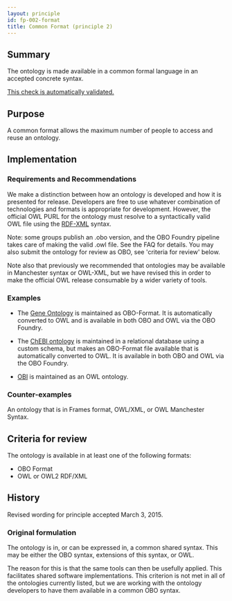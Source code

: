 ```yaml
---
layout: principle
id: fp-002-format
title: Common Format (principle 2)
---
```


## Summary

The ontology is made available in a common formal language in an accepted concrete syntax.

[This check is automatically validated.](checks/fp_002)

## Purpose

A common format allows the maximum number of people to access and reuse an ontology.

## Implementation

### Requirements and Recommendations

We make a distinction between how an ontology is developed and how it is presented for release. Developers are free to use whatever combination of technologies and formats is appropriate for development. However, the official OWL PURL for the ontology must resolve to a syntactically valid OWL file using the [RDF-XML](https://www.w3.org/TR/rdf-syntax-grammar/) syntax.

Note: some groups publish an .obo version, and the OBO Foundry pipeline takes care of making the valid .owl file. See the FAQ for details. You may also submit the ontology for review as OBO, see 'criteria for review' below.

Note also that previously we recommended that ontologies may be available in Manchester syntax or OWL-XML, but we have revised this in order to make the official OWL release consumable by a wider variety of tools.

### Examples

- The [Gene Ontology](http://geneontology.org) is maintained as OBO-Format. It is automatically converted to OWL and is available in both OBO and OWL via the OBO Foundry.

- The [ChEBI ontology](https://www.ebi.ac.uk/chebi/) is maintained in a relational database using a custom schema, but makes an OBO-Format file available that is automatically converted to OWL. It is available in both OBO and OWL via the OBO Foundry.

- [OBI](http://obi-ontology.org) is maintained as an OWL ontology.

### Counter-examples

An ontology that is in Frames format, OWL/XML, or OWL Manchester Syntax.

## Criteria for review

The ontology is available in at least one of the following formats:

- OBO Format
- OWL or OWL2 RDF/XML

## History

Revised wording for principle accepted March 3, 2015.

### Original formulation

The ontology is in, or can be expressed in, a common shared syntax. This may be either the OBO syntax, extensions of this syntax, or OWL.

The reason for this is that the same tools can then be usefully applied. This facilitates shared software implementations. This criterion is not met in all of the ontologies currently listed, but we are working with the ontology developers to have them available in a common OBO syntax.
